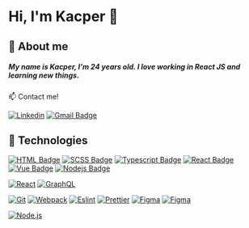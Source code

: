 # Hi, I'm Kacper 👋

## 🙍 About me

##### My name is Kacper, I'm 24 years old. I love working in React JS and learning new things.

📫 Contact me!

[![Linkedin](https://img.shields.io/badge/-LinkedIn-blue?style=flat-square&logo=Linkedin&logoColor=white&link=https://www.linkedin.com/in/zielinskikacper/)](https://www.linkedin.com/in/zielinskikacper/)
[![Gmail Badge](https://img.shields.io/badge/-Gmail-c14438?style=flat-square&logo=Gmail&logoColor=white&link=mailto:kacperzielinski.primary@gmail.com)](mailto:kacperzielinski.primary@gmail.com)

## 🔧 Technologies

[![HTML Badge](https://img.shields.io/badge/-HTML-e34c26?style=for-the-badge&labelColor=black&logo=html5&logoColor=e34c26)](https://developer.mozilla.org/docs/HTML/HTML5) [![SCSS Badge](https://img.shields.io/badge/-SCSS-CD6799?style=for-the-badge&labelColor=black&logo=sass&logoColor=CD6799)](https://sass-lang.com) [![Typescript Badge](https://img.shields.io/badge/-Typescript-007acc?style=for-the-badge&labelColor=black&logo=typescript&logoColor=007acc)](https://www.typescriptlang.org) [![React Badge](https://img.shields.io/badge/-React-61DBFB?style=for-the-badge&labelColor=black&logo=react&logoColor=61DBFB)](https://reactjs.org) [![Vue Badge](https://img.shields.io/badge/-Vue-4FC08D?style=for-the-badge&labelColor=black&logo=vue.js&logoColor=4FC08D)](https://vuejs.org) [![Nodejs Badge](https://img.shields.io/badge/-Nodejs-3C873A?style=for-the-badge&labelColor=black&logo=node.js&logoColor=3C873A)](https://nodejs.org)

[![React](https://img.shields.io/badge/-React-black?style=flat-square&logo=react)](https://github.com/gasparuss/)
[![GraphQL](https://img.shields.io/badge/-GraphQL-E10098?style=flat-square&logo=graphql&link=https://github.com/gasparuss/)](https://github.com/gasparuss/)

[![Git](https://img.shields.io/badge/-Git-black?style=flat-square&logo=git&link=https://github.com/gasparuss/)](https://github.com/gasparuss/)
[![Webpack](https://img.shields.io/badge/-Webpack-blue?style=flat-square&logo=Webpack&logoColor=white)](https://github.com/gasparuss/)
[![Eslint](https://img.shields.io/badge/-Eslint-purple?style=flat-square&logo=Eslint&logoColor=white)](https://github.com/gasparuss/)
[![Prettier](https://img.shields.io/badge/-Prettier-black?style=flat-square&logo=Prettier&logoColor=white)](https://github.com/gasparuss/)
[![Figma](https://img.shields.io/badge/-Figma-gray?style=flat-square&logo=Figma)](https://github.com/gasparuss/)
[![Figma](https://img.shields.io/badge/-MySQL-1572B6?style=flat-square&logo=MySQL&logoColor=white)](https://github.com/gasparuss/)

[![Node.js](https://img.shields.io/badge/-Node.js-green?style=flat-square&logo=Node.js)](https://github.com/gasparuss/)
